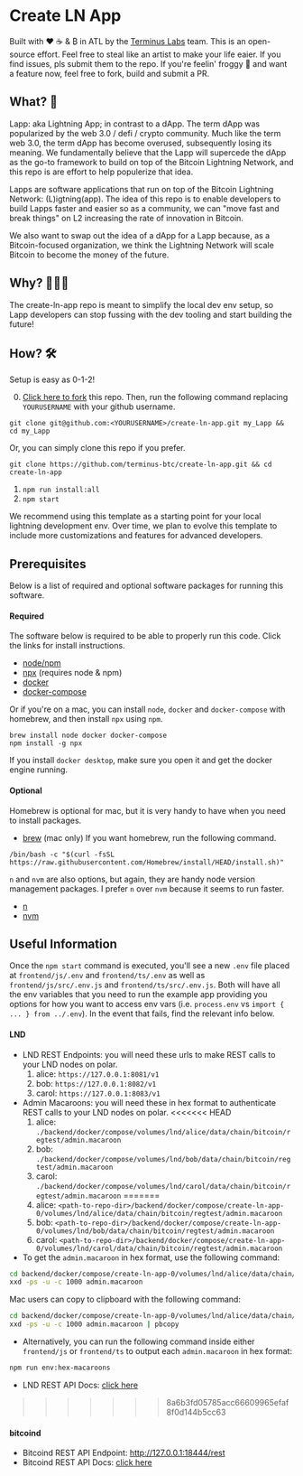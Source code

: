 # Create LN App
Built with ❤️ ☕️ & ₿ in ATL by the [Terminus Labs](https://terminus.money/) team. This is an open-source
effort. Feel free to steal like an artist to make your life eaier. If you find issues, pls submit them
to the repo. If you're feelin' froggy 🐸 and want a feature now, feel free to fork, build and submit a PR.
## What? 🧐
Lapp: aka Lightning App; in contrast to a dApp. The term dApp was popularized by the web 3.0 / defi / crypto community. Much like the term web 3.0, the term dApp has become overused, subsequently losing its meaning. We fundamentally believe that the Lapp will supercede the dApp as the go-to framework
to build on top of the Bitcoin Lightning Network, and this repo is are effort to help populerize that idea.

Lapps are software applications that run on top of the Bitcoin Lightning Network: (L)igtning(app).
The idea of this repo is to enable developers to build Lapps faster and easier so as a community, we can "move fast and break things" on L2 increasing the rate of innovation in Bitcoin.

We also want to swap out the idea of a dApp for a Lapp because, as a Bitcoin-focused organization, we think the Lightning Network will scale Bitcoin to become the money of the future.

## Why? 🤷🏼‍♂️
The create-ln-app repo is meant to simplify the local dev env setup, so Lapp developers can stop fussing with the dev tooling and start building the future!

## How? 🛠
Setup is easy as 0-1-2!

0. [Click here to fork](https://github.com/terminus-btc/create-ln-app/fork) this repo. Then, run the following command replacing `YOURUSERNAME` with your github username.

```
git clone git@github.com:<YOURUSERNAME>/create-ln-app.git my_Lapp && cd my_Lapp
```

Or, you can simply clone this repo if you prefer.

```
git clone https://github.com/terminus-btc/create-ln-app.git && cd create-ln-app
```

1. `npm run install:all`
2. `npm start`

We recommend using this template as a starting point for your local lightning development env.
Over time, we plan to evolve this template to include more customizations and features for advanced
developers.

## Prerequisites
Below is a list of required and optional software packages for running this software.
#### Required
The software below is required to be able to properly run this code. Click the links for install instructions.
- [node/npm](https://nodejs.org/en/download/package-manager/)
- [npx](https://www.npmjs.com/package/npx) (requires node & npm)
- [docker](https://docs.docker.com/engine/install/)
- [docker-compose](https://docs.docker.com/compose/install/)

Or if you're on a mac, you can install `node`, `docker` and `docker-compose` with homebrew, and then
install `npx` using `npm`.
```
brew install node docker docker-compose
npm install -g npx
```

If you install `docker desktop`, make sure you open it and get the docker engine running.

#### Optional
Homebrew is optional for mac, but it is very handy to have when you need to install packages.
- [brew](https://brew.sh/) (mac only)
If you want homebrew, run the following command.
```
/bin/bash -c "$(curl -fsSL https://raw.githubusercontent.com/Homebrew/install/HEAD/install.sh)"
```

 `n` and `nvm` are also options, but again, they are handy node version management packages.
I prefer `n` over `nvm` because it seems to run faster.
- [n](https://www.npmjs.com/package/n)
- [nvm](https://github.com/nvm-sh/nvm#installing-and-updating)

## Useful Information
Once the `npm start` command is executed, you'll see a new `.env` file placed at `frontend/js/.env` and `frontend/ts/.env` as well as `frontend/js/src/.env.js` and `frontend/ts/src/.env.js`. Both will have all the env variables that you need to run the example app providing you options for how you want to access env vars (i.e. `process.env` vs `import { ... } from ../.env`). In the event that fails, find the relevant info below.

#### LND
- LND REST Endpoints: you will need these urls to make REST calls to your LND nodes on polar.
  1. alice: `https://127.0.0.1:8081/v1`
  2. bob: `https://127.0.0.1:8082/v1`
  3. carol: `https://127.0.0.1:8083/v1`
- Admin Macaroons: you will need these in hex format to authenticate REST calls to your LND nodes on polar.
<<<<<<< HEAD
  1. alice: `./backend/docker/compose/volumes/lnd/alice/data/chain/bitcoin/regtest/admin.macaroon`
  2. bob: `./backend/docker/compose/volumes/lnd/bob/data/chain/bitcoin/regtest/admin.macaroon`
  3. carol: `./backend/docker/compose/volumes/lnd/carol/data/chain/bitcoin/regtest/admin.macaroon`
=======
  1. alice: `<path-to-repo-dir>/backend/docker/compose/create-ln-app-0/volumes/lnd/alice/data/chain/bitcoin/regtest/admin.macaroon`
  2. bob: `<path-to-repo-dir>/backend/docker/compose/create-ln-app-0/volumes/lnd/bob/data/chain/bitcoin/regtest/admin.macaroon`
  3. carol: `<path-to-repo-dir>/backend/docker/compose/create-ln-app-0/volumes/lnd/carol/data/chain/bitcoin/regtest/admin.macaroon`
- To get the `admin.macaroon` in hex format, use the following command:
```sh
cd backend/docker/compose/create-ln-app-0/volumes/lnd/alice/data/chain/bitcoin/regtest
xxd -ps -u -c 1000 admin.macaroon
```
Mac users can copy to clipboard with the following command:
```sh
cd backend/docker/compose/create-ln-app-0/volumes/lnd/alice/data/chain/bitcoin/regtest
xxd -ps -u -c 1000 admin.macaroon | pbcopy
```
- Alternatively, you can run the following command inside either `frontend/js` or `frontend/ts` to output each `admin.macaroon` in hex format:
```sh
npm run env:hex-macaroons
```
- LND REST API Docs: [click here](https://api.lightning.community/#lnd-rest-api-reference)
>>>>>>> 8a6b3fd05785acc66609965efaf8f0d144b5cc63

#### bitcoind
- Bitcoind REST API Endpoint: http://127.0.0.1:18444/rest
- Bitcoind REST API Docs: [click here](https://github.com/bitcoin/bitcoin/blob/master/doc/REST-interface.md)
